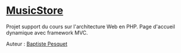 # [MusicStore](https://github.com/bpesquet/MusicStore)

Projet support du cours sur l'architecture Web en PHP.
Page d'accueil dynamique avec framework MVC.

Auteur : [Baptiste Pesquet](https://github.com/bpesquet)


